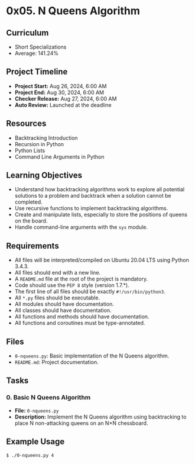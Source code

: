 # 0x05. N Queens Algorithm

## Curriculum
- Short Specializations
- Average: 141.24%

## Project Timeline
- **Project Start:** Aug 26, 2024, 6:00 AM
- **Project End:** Aug 30, 2024, 6:00 AM
- **Checker Release:** Aug 27, 2024, 6:00 AM
- **Auto Review:** Launched at the deadline

## Resources
- Backtracking Introduction
- Recursion in Python
- Python Lists
- Command Line Arguments in Python

## Learning Objectives
- Understand how backtracking algorithms work to explore all potential solutions to a problem and backtrack when a solution cannot be completed.
- Use recursive functions to implement backtracking algorithms.
- Create and manipulate lists, especially to store the positions of queens on the board.
- Handle command-line arguments with the `sys` module.

## Requirements
- All files will be interpreted/compiled on Ubuntu 20.04 LTS using Python 3.4.3.
- All files should end with a new line.
- A `README.md` file at the root of the project is mandatory.
- Code should use the `PEP 8` style (version 1.7.*).
- The first line of all files should be exactly `#!/usr/bin/python3`.
- All `*.py` files should be executable.
- All modules should have documentation.
- All classes should have documentation.
- All functions and methods should have documentation.
- All functions and coroutines must be type-annotated.

## Files
- `0-nqueens.py`: Basic implementation of the N Queens algorithm.
- `README.md`: Project documentation.

## Tasks

### 0. Basic N Queens Algorithm
- **File:** `0-nqueens.py`
- **Description:** Implement the N Queens algorithm using backtracking to place N non-attacking queens on an N×N chessboard.

## Example Usage
```bash
$ ./0-nqueens.py 4

